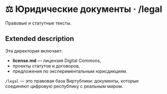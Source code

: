 # ⚖️ Юридические документы · /legal

Правовые и статутные тексты.

## Extended description
Эта директория включает:
- **license.md** — лицензия Digital Commons,  
- проекты статутов и договоров,  
- предложения по экспериментальным юрисдикциям.  

`/legal` — это правовая база Виртублики: документы, которые соединяют цифровую республику с реальным миром.
